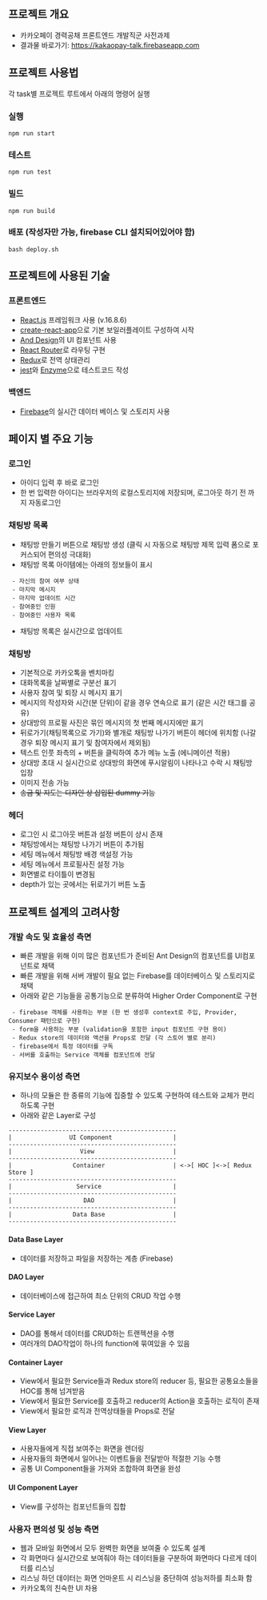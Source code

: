 ## 프로젝트 개요

- 카카오페이 경력공채 프론트엔드 개발직군 사전과제
- 결과물 바로가기: https://kakaopay-talk.firebaseapp.com

## 프로젝트 사용법

각 task별 프로젝트 루트에서 아래의 명령어 실행

### 실행

```
npm run start
```

### 테스트

```
npm run test
```

### 빌드

```
npm run build
```

### 배포 (작성자만 가능, firebase CLI 설치되어있어야 함)

```
bash deploy.sh
```

## 프로젝트에 사용된 기술

### 프론트엔드

- [React.js](https://reactjs.org/) 프레임워크 사용 (v.16.8.6)
- [create-react-app](https://facebook.github.io/create-react-app/docs/getting-started)으로 기본 보일러플레이트 구성하여 시작
- [And Design](https://ant.design/)의 UI 컴포넌트 사용
- [React Router](https://reacttraining.com/react-router/web/guides/quick-start)로 라우팅 구현
- [Redux](https://lunit.gitbook.io/redux-in-korean/)로 전역 상태관리
- [jest](https://jestjs.io/)와 [Enzyme](https://airbnb.io/enzyme/)으로 테스트코드 작성

### 백엔드

- [Firebase](https://firebase.google.com/?hl=ko)의 실시간 데이터 베이스 및 스토리지 사용

## 페이지 별 주요 기능

### 로그인

- 아이디 입력 후 바로 로그인
- 한 번 입력한 아이디는 브라우저의 로컬스토리지에 저장되며, 로그아웃 하기 전 까지 자동로그인

### 채팅방 목록

- 채팅방 만들기 버튼으로 채팅방 생성 (클릭 시 자동으로 채팅방 제목 입력 폼으로 포커스되어 편의성 극대화)
- 채팅방 목록 아이템에는 아래의 정보들이 표시

```- 채팅방 제목
 - 자신의 참여 여부 상태
 - 마지막 메시지
 - 마지막 업데이트 시간
 - 참여중인 인원
 - 참여중인 사용자 목록
```

- 채팅방 목록은 실시간으로 업데이트

### 채팅방

- 기본적으로 카카오톡을 벤치마킹
- 대화목록을 날짜별로 구분선 표기
- 사용자 참여 및 퇴장 시 메시지 표기
- 메시지의 작성자와 시간(분 단위)이 같을 경우 연속으로 표기 (같은 시간 태그를 공유)
- 상대방의 프로필 사진은 묶인 메시지의 첫 번째 메시지에만 표기
- 뒤로가기(채팅목록으로 가기)와 별개로 채팅방 나가기 버튼이 헤더에 위치함 (나갈경우 퇴장 메시지 표기 및 참여자에서 제외됨)
- 텍스트 인풋 좌측의 + 버튼을 클릭하여 추가 메뉴 노출 (에니메이션 적용)
- 상대방 초대 시 실시간으로 상대방의 화면에 푸시알림이 나타나고 수락 시 채팅방 입장
- 이미지 전송 가능
- ~~송금 및 지도는 디자인 상 삽입된 dummy 기능~~

### 헤더

- 로그인 시 로그아웃 버튼과 설정 버튼이 상시 존재
- 채팅방에서는 채팅방 나가기 버튼이 추가됨
- 세팅 메뉴에서 채팅방 배경 색설정 가능
- 세팅 메뉴에서 프로필사진 설정 가능
- 화면별로 타이틀이 변경됨
- depth가 있는 곳에서는 뒤로가기 버튼 노출

## 프로젝트 설계의 고려사항

### 개발 속도 및 효율성 측면

- 빠른 개발을 위해 이미 많은 컴포넌트가 준비된 Ant Design의 컴포넌트를 UI컴포넌트로 채택
- 빠른 개발을 위해 서버 개발이 필요 없는 Firebase를 데이터베이스 및 스토리지로 채택
- 아래와 같은 기능들을 공통기능으로 분류하여 Higher Order Component로 구현

```
 - firebase 객체를 사용하는 부분 (한 번 생성후 context로 주입, Provider, Consumer 패턴으로 구현)
 - form을 사용하는 부분 (validation을 포함한 input 컴포넌트 구현 용이)
 - Redux store의 데이터와 액션을 Props로 전달 (각 스토어 별로 분리)
 - firebase에서 특정 데이터를 구독
 - 서버를 호출하는 Service 객체를 컴포넌트에 전달
```

### 유지보수 용이성 측면

- 하나의 모듈은 한 종류의 기능에 집중할 수 있도록 구현하여 테스트와 교체가 편리하도록 구현
- 아래와 같은 Layer로 구성

```
-----------------------------------------------
|                UI Component                 |
-----------------------------------------------
|                   View                      |
-----------------------------------------------
|                 Container                   | <->[ HOC ]<->[ Redux Store ]
-----------------------------------------------
|                  Service                    |
-----------------------------------------------
|                    DAO                      |
-----------------------------------------------
|                 Data Base                   |
-----------------------------------------------
```

#### Data Base Layer

- 데이터를 저장하고 파일을 저장하는 계층 (Firebase)

#### DAO Layer

- 데이터베이스에 접근하여 최소 단위의 CRUD 작업 수행

#### Service Layer

- DAO를 통해서 데이터를 CRUD하는 트랜젝션을 수행
- 여러개의 DAO작업이 하나의 function에 묶여있을 수 있음

#### Container Layer

- View에서 필요한 Service들과 Redux store의 reducer 등, 필요한 공통요소들을 HOC를 통해 넘겨받음
- View에서 필요한 Service를 호출하고 reducer의 Action을 호출하는 로직이 존재
- View에서 필요한 로직과 전역상태들을 Props로 전달

#### View Layer

- 사용자들에게 직접 보여주는 화면을 렌더링
- 사용자들의 화면에서 일어나는 이벤트들을 전달받아 적절한 기능 수행
- 공통 UI Component들을 가져와 조합하여 화면을 완성

#### UI Component Layer

- View를 구성하는 컴포넌트들의 집합

### 사용자 편의성 및 성능 측면

- 웹과 모바일 화면에서 모두 완벽한 화면을 보여줄 수 있도록 설계
- 각 화면마다 실시간으로 보여줘야 하는 데이터들을 구분하여 화면마다 다르게 데이터를 리스닝
- 리스닝 하던 데이터는 화면 언마운트 시 리스닝을 중단하여 성능저하를 최소화 함
- 카카오톡의 친숙한 UI 차용
